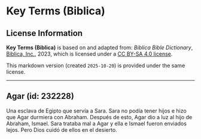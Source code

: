 # Key Terms (Biblica)

## License Information

**Key Terms (Biblica)** is based on and adapted from: _Biblica Bible Dictionary_, [Biblica, Inc.](https://www.biblica.com/), 2023, which is licensed under a [CC BY-SA 4.0 license](https://creativecommons.org/licenses/by-sa/4.0/legalcode.en).

This markdown version (created `2025-10-20`) is provided under the same license.



--------------------------------

## Agar (id: 232228)

Una esclava de Egipto que servía a Sara. Sara no podía tener hijos e hizo que Agar durmiera con Abraham. Después de esto, Agar dio a luz al hijo de Abraham, Ismael. Sara trataba mal a Agar y ella e Ismael fueron enviados lejos. Pero Dios cuidó de ellos en el desierto.


